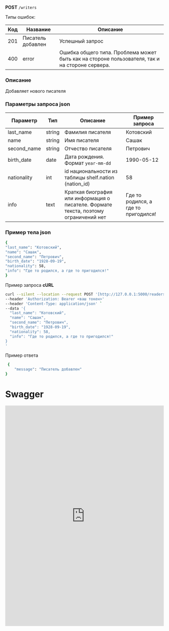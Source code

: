**POST** `/writers`

Типы ошибок:

| Код | Название | Описание |
| --- | --- | --- |
| 201 | Писатель добавлен | Успешный запрос |
| 400 | error | Ошибка общего типа. Проблема может быть как на стороне пользователя, так и на стороне сервера. |

### Описание

Добавляет нового писателя

### Параметры запроса json

| Параметр | Тип | Описание | Пример запроса |
| --- | --- | --- | --- |
| last_name | string | Фамилия писателя | Котовcкий |
| name | string | Имя писателя | Сашак |
| second_name | string | Отчество писателя | Петрович |
| birth_date | date | Дата рождения. Формат `year-mm-dd`  | 1990-05-12 |
| nationality | int | id национальности из таблицы shelf.nation (nation_id) | 58 |
| info | text | Краткая биография или информация о писателе. Формате текста, поэтому ограничений нет | Где то родился, а где то пригодился! |

### Пример тела json

```bash
{
"last_name": "Котовcкий",
"name": "Сашак",
"second_name": "Петрович",
"birth_date": "1928-09-19",
"nationality": 58,
"info": "Где то родился, а где то пригодился!"
}
```

Пример запроса **cURL**

```bash
curl --silent --location --request POST '[http://127.0.0.1:5000/readers](http://127.0.0.1:5000/readers/7)' 
--header 'Authorization: Bearer <ваш токен>'
--header 'Content-Type: application/json' `
--data '{
  "last_name": "Котовcкий",
  "name": "Сашак",
  "second_name": "Петрович",
  "birth_date": "1928-09-19",
  "nationality": 58,
  "info": "Где то родился, а где то пригодился!"
}
'
```

Пример ответа

```bash
 {
    "message": "Писатель добавлен"
}
```
# Swagger
<iframe
  src="http://127.0.0.1:8000/swagger-ui/post_writers.html"
  style="width: 100%; height: 700px; border: none;"
></iframe>